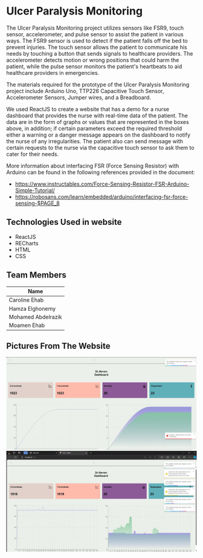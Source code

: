 # Ulcer Paralysis Monitoring 
The Ulcer Paralysis Monitoring project utilizes sensors like FSR9, touch sensor, accelerometer, and pulse sensor to assist the patient in various ways. The FSR9 sensor is used to detect if the patient falls off the bed to prevent injuries. The touch sensor allows the patient to communicate his needs by touching a button that sends signals to healthcare providers. The accelerometer detects motion or wrong positions that could harm the patient, while the pulse sensor monitors the patient's heartbeats to aid healthcare providers in emergencies.

The materials required for the prototype of the Ulcer Paralysis Monitoring project include Arduino Uno, TTP226 Capacitive Touch Sensor, Accelerometer Sensors, Jumper wires, and a Breadboard.

We used ReactJS to create a website that has a demo for a nurse dashboard that provides the nurse with real-time data of the patient. The data are in the form of graphs or values that are represented in the boxes above, in addition; if certain parameters exceed the required threshold either a warning or a danger message appears on the dashboard to notify the nurse of any irregularities. The patient also can send message with certain requests to the nurse via the capacitive touch sensor to ask them to cater for their needs.

More information about interfacing FSR (Force Sensing Resistor) with Arduino can be found in the following references provided in the document:
- https://www.instructables.com/Force-Sensing-Resistor-FSR-Arduino-Simple-Tutorial/
- https://robosans.com/learn/embedded/arduino/interfacing-fsr-force-sensing-$PAGE_8

## Technologies Used in website
- ReactJS
- RECharts
- HTML
- CSS

## Team Members
|  Name |
| --- |
| Caroline Ehab |
| Hamza Elghonemy |
| Mohamed Abdelrazik |
| Moamen Ehab |

## Pictures From The Website

!["Nurse Dashboard with danger signs and pop up messages from the patient"](Dashboard.jpg)
!["Nurse Dashboard with warning signs"](Warnings.jpg)
